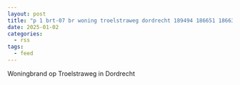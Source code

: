 ```yaml
---
layout: post
title: "p 1 brt-07 br woning troelstraweg dordrecht 189494 186651 186631 186531"
date: 2025-01-02
categories: 
  - rss
tags: 
  - feed
---
```


Woningbrand op Troelstraweg in Dordrecht
